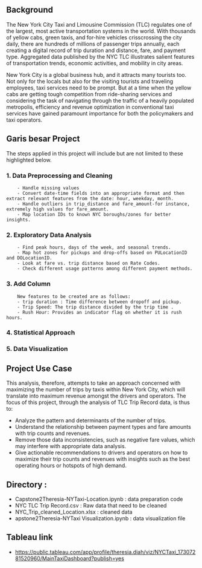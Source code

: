 ## Background

The New York City Taxi and Limousine Commission (TLC) regulates one of the largest, most active transportation systems in the world. With thousands of yellow cabs, green taxis, and for-hire vehicles crisscrossing the city daily, there are hundreds of millions of passenger trips annually, each creating a digital record of trip duration and distance, fare, and payment type. Aggregated data published by the NYC TLC illustrates salient features of transportation trends, economic activities, and mobility in city areas.

New York City is a global business hub, and it attracts many tourists too. Not only for the locals but also for the visiting tourists and traveling employees, taxi services need to be prompt. But at a time when the yellow cabs are getting tough competition from ride-sharing services and considering the task of navigating through the traffic of a heavily populated metropolis, efficiency and revenue optimization in conventional taxi services have gained paramount importance for both the policymakers and taxi operators.


##  Garis besar Project
The steps applied in this project will include but are not limited to these highlighted below.

### 1. Data Preprocessing and Cleaning
        - Handle missing values 
        - Convert date-time fields into an appropriate format and then extract relevant features from the date: hour, weekday, month.
        - Handle outliers in trip_distance and fare_amount-for instance, extremely high values for fare_amount.
        - Map location IDs to known NYC boroughs/zones for better insights.
### 2. Exploratory Data Analysis
        - Find peak hours, days of the week, and seasonal trends.
        - Map hot zones for pickups and drop-offs based on PULocationID and DOLocationID.
        - Look at fare vs. trip distance based on Rate Codes.
        - Check different usage patterns among different payment methods.
### 3. Add Column
        New features to be created are as follows:
        - trip duration : Time difference between dropoff and pickup.
        - Trip Speed: The trip distance divided by the trip time .
        - Rush Hour: Provides an indicator flag on whether it is rush hours.
### 4. Statistical Approach
### 5. Data Visualization

## Project Use Case
This analysis, therefore, attempts to take an approach concerned with maximizing the number of trips by taxis within New York City, which will translate into maximum revenue amongst the drivers and operators. The focus of this project, through the analysis of TLC Trip Record data, is thus to:

- Analyze the pattern and determinants of the number of trips. 
- Understand the relationship between payment types and fare amounts with trip counts and revenues.
- Remove those data inconsistencies, such as negative fare values, which may interfere with appropriate data analysis.
- Give actionable recommendations to drivers and operators on how to maximize their trip counts and revenues with insights such as the best operating hours or hotspots of high demand.



## Directory : 
- Capstone2Theresia-NYTaxi-Location.ipynb : data preparation code
- NYC TLC Trip Record.csv : Raw data that need to be cleaned
- NYC_Trip_cleaned_Location.xlsx : cleaned data
- apstone2Theresia-NYTaxi Visualization.ipynb : data visualization file

## Tableau link 
- https://public.tableau.com/app/profile/theresia.diah/viz/NYCTaxi_17307281520960/MainTaxiDashboard?publish=yes


